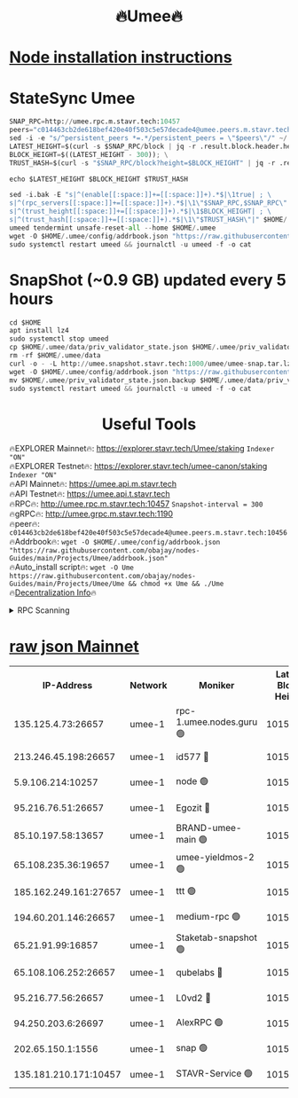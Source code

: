 <h1 align="center"> 🔥Umee🔥</h1>


[Node installation instructions](https://github.com/obajay/nodes-Guides/tree/main/Projects/Umee)
=
# StateSync Umee
```python
SNAP_RPC=http://umee.rpc.m.stavr.tech:10457
peers="c014463cb2de618bef420e40f503c5e57decade4@umee.peers.m.stavr.tech:10456"
sed -i -e "s/^persistent_peers *=.*/persistent_peers = \"$peers\"/" ~/.umee/config/config.toml
LATEST_HEIGHT=$(curl -s $SNAP_RPC/block | jq -r .result.block.header.height); \
BLOCK_HEIGHT=$((LATEST_HEIGHT - 300)); \
TRUST_HASH=$(curl -s "$SNAP_RPC/block?height=$BLOCK_HEIGHT" | jq -r .result.block_id.hash)

echo $LATEST_HEIGHT $BLOCK_HEIGHT $TRUST_HASH

sed -i.bak -E "s|^(enable[[:space:]]+=[[:space:]]+).*$|\1true| ; \
s|^(rpc_servers[[:space:]]+=[[:space:]]+).*$|\1\"$SNAP_RPC,$SNAP_RPC\"| ; \
s|^(trust_height[[:space:]]+=[[:space:]]+).*$|\1$BLOCK_HEIGHT| ; \
s|^(trust_hash[[:space:]]+=[[:space:]]+).*$|\1\"$TRUST_HASH\"|" $HOME/.umee/config/config.toml
umeed tendermint unsafe-reset-all --home $HOME/.umee
wget -O $HOME/.umee/config/addrbook.json "https://raw.githubusercontent.com/obajay/nodes-Guides/main/Projects/Umee/addrbook.json"
sudo systemctl restart umeed && journalctl -u umeed -f -o cat
```
# SnapShot (~0.9 GB) updated every 5 hours
```python
cd $HOME
apt install lz4
sudo systemctl stop umeed
cp $HOME/.umee/data/priv_validator_state.json $HOME/.umee/priv_validator_state.json.backup
rm -rf $HOME/.umee/data
curl -o - -L http://umee.snapshot.stavr.tech:1000/umee/umee-snap.tar.lz4 | lz4 -c -d - | tar -x -C $HOME/.umee --strip-components 2
wget -O $HOME/.umee/config/addrbook.json "https://raw.githubusercontent.com/obajay/nodes-Guides/main/Projects/Umee/addrbook.json"
mv $HOME/.umee/priv_validator_state.json.backup $HOME/.umee/data/priv_validator_state.json
sudo systemctl restart umeed && journalctl -u umeed -f -o cat
```
 <h1 align="center"> Useful Tools</h1>

🔥EXPLORER Mainnet🔥:      https://explorer.stavr.tech/Umee/staking             `Indexer "ON"` \
🔥EXPLORER Testnet🔥:        https://explorer.stavr.tech/umee-canon/staking      `Indexer "ON"` \
🔥API Mainnet🔥:                   https://umee.api.m.stavr.tech \
🔥API Testnet🔥:                     https://umee.api.t.stavr.tech \
🔥RPC🔥:                                   http://umee.rpc.m.stavr.tech:10457                     `Snapshot-interval = 300` \
🔥gRPC🔥:                              http://umee.grpc.m.stavr.tech:1190 \
🔥peer🔥:                     `c014463cb2de618bef420e40f503c5e57decade4@umee.peers.m.stavr.tech:10456` \
🔥Addrbook🔥:    ```wget -O $HOME/.umee/config/addrbook.json "https://raw.githubusercontent.com/obajay/nodes-Guides/main/Projects/Umee/addrbook.json"``` \
🔥Auto_install script🔥: ```wget -O Ume https://raw.githubusercontent.com/obajay/nodes-Guides/main/Projects/Umee/Ume && chmod +x Ume && ./Ume``` \
🔥[Decentralization Info](https://github.com/obajay/StateSync-snapshots/tree/main/Projects/Umee/Decentralization)🔥

<details>
<summary>RPC Scanning</summary>

<h2 align="center"> We scan nodes in real time every 4 hours. And we provide the final result of RPC endpoints.
We cannot influence the operation of these nodes in any way. </h2>


```python
If Voting Power is higher than 0 --> then the Node is a validator of the network and may be subject to attack and be a potential threat to the chain.
```
```python
We marked such validators with a red symbol
```

</details>

[raw json Mainnet](https://rpc-check.umeem.stavr.tech/umeem/rpc-umeem-result.json)
=



<table><tr><th>IP-Address</th><th>Network</th><th>Moniker</th><th>Latest Block Height</th><th>Earliest Block Height</th><th>Catching Up</th><th>Tx Index</th><th>Voting Power</th><th>Scan Time</th></tr><tr><td>135.125.4.73:26657</td><td>umee-1</td><td>rpc-1.umee.nodes.guru 🟢</td><td>10150367</td><td>5167386</td><td>False</td><td>on</td><td>0</td><td>2024-01-15T17:13:47.386708224UTC</td></tr><tr><td>213.246.45.198:26657</td><td>umee-1</td><td>id577 🔴</td><td>10150352</td><td>7100001</td><td>False</td><td>on</td><td>35105590</td><td>2024-01-15T17:12:19.544442234UTC</td></tr><tr><td>5.9.106.214:10257</td><td>umee-1</td><td>node 🟢</td><td>10150362</td><td>7942001</td><td>False</td><td>on</td><td>0</td><td>2024-01-15T17:13:22.241297156UTC</td></tr><tr><td>95.216.76.51:26657</td><td>umee-1</td><td>Egozit 🔴</td><td>10150367</td><td>8262001</td><td>False</td><td>off</td><td>38247966</td><td>2024-01-15T17:13:47.073840667UTC</td></tr><tr><td>85.10.197.58:13657</td><td>umee-1</td><td>BRAND-umee-main 🟢</td><td>10150355</td><td>8427832</td><td>False</td><td>on</td><td>0</td><td>2024-01-15T17:12:37.061972646UTC</td></tr><tr><td>65.108.235.36:19657</td><td>umee-1</td><td>umee-yieldmos-2 🟢</td><td>10150345</td><td>9575548</td><td>False</td><td>on</td><td>0</td><td>2024-01-15T17:11:40.106354857UTC</td></tr><tr><td>185.162.249.161:27657</td><td>umee-1</td><td>ttt 🟢</td><td>10150359</td><td>9733423</td><td>False</td><td>on</td><td>0</td><td>2024-01-15T17:13:04.596905712UTC</td></tr><tr><td>194.60.201.146:26657</td><td>umee-1</td><td>medium-rpc 🟢</td><td>10150353</td><td>9984137</td><td>False</td><td>on</td><td>0</td><td>2024-01-15T17:12:28.246444819UTC</td></tr><tr><td>65.21.91.99:16857</td><td>umee-1</td><td>Staketab-snapshot 🟢</td><td>10150357</td><td>9992001</td><td>False</td><td>off</td><td>0</td><td>2024-01-15T17:12:50.064909143UTC</td></tr><tr><td>65.108.106.252:26657</td><td>umee-1</td><td>qubelabs 🔴</td><td>10150355</td><td>10042989</td><td>False</td><td>on</td><td>36717415</td><td>2024-01-15T17:12:37.401700640UTC</td></tr><tr><td>95.216.77.56:26657</td><td>umee-1</td><td>L0vd2 🔴</td><td>10150370</td><td>10050370</td><td>False</td><td>off</td><td>37364545</td><td>2024-01-15T17:14:08.784774889UTC</td></tr><tr><td>94.250.203.6:26697</td><td>umee-1</td><td>AlexRPC 🟢</td><td>10150351</td><td>10132001</td><td>False</td><td>on</td><td>0</td><td>2024-01-15T17:12:32.729210639UTC</td></tr><tr><td>202.65.150.1:1556</td><td>umee-1</td><td>snap 🟢</td><td>10150362</td><td>10147146</td><td>False</td><td>on</td><td>0</td><td>2024-01-15T17:13:17.814037062UTC</td></tr><tr><td>135.181.210.171:10457</td><td>umee-1</td><td>STAVR-Service 🟢</td><td>10150369</td><td>10148501</td><td>False</td><td>on</td><td>0</td><td>2024-01-15T17:13:58.046787492UTC</td></tr></table>
